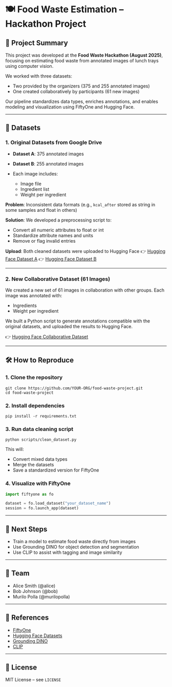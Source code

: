 # 🍽️ Food Waste Estimation – Hackathon Project

## 📌 Project Summary

This project was developed at the **Food Waste Hackathon (August 2025)**, focusing on estimating food waste from annotated images of lunch trays using computer vision.

We worked with three datasets:

* Two provided by the organizers (375 and 255 annotated images)
* One created collaboratively by participants (61 new images)

Our pipeline standardizes data types, enriches annotations, and enables modeling and visualization using FiftyOne and Hugging Face.

---

## 📂 Datasets

### 1. Original Datasets from Google Drive

* **Dataset A**: 375 annotated images
* **Dataset B**: 255 annotated images
* Each image includes:

  * Image file
  * Ingredient list
  * Weight per ingredient

**Problem**: Inconsistent data formats (e.g., `kcal_after` stored as string in some samples and float in others)

**Solution**: We developed a preprocessing script to:

* Convert all numeric attributes to float or int
* Standardize attribute names and units
* Remove or flag invalid entries

**Upload**: Both cleaned datasets were uploaded to Hugging Face
👉 [Hugging Face Dataset A](https://huggingface.co/datasets/YOUR-DATASET-A)
👉 [Hugging Face Dataset B](https://huggingface.co/datasets/YOUR-DATASET-B)

---

### 2. New Collaborative Dataset (61 Images)

We created a new set of 61 images in collaboration with other groups. Each image was annotated with:

* Ingredients
* Weight per ingredient

We built a Python script to generate annotations compatible with the original datasets, and uploaded the results to Hugging Face.

👉 [Hugging Face Collaborative Dataset](https://huggingface.co/datasets/YOUR-COLLAB-DATASET)

---

## 🛠️ How to Reproduce

### 1. Clone the repository

```
git clone https://github.com/YOUR-ORG/food-waste-project.git
cd food-waste-project
```

### 2. Install dependencies

```
pip install -r requirements.txt
```

### 3. Run data cleaning script

```
python scripts/clean_dataset.py
```

This will:

* Convert mixed data types
* Merge the datasets
* Save a standardized version for FiftyOne

### 4. Visualize with FiftyOne

```python
import fiftyone as fo

dataset = fo.load_dataset("your_dataset_name")
session = fo.launch_app(dataset)
```

---

## 🧠 Next Steps

* Train a model to estimate food waste directly from images
* Use Grounding DINO for object detection and segmentation
* Use CLIP to assist with tagging and image similarity

---

## 🤝 Team

* Alice Smith (@alice)
* Bob Johnson (@bob)
* Murilo Polla (@murilopolla)

---

## 📎 References

* [FiftyOne](https://voxel51.com/fiftyone/)
* [Hugging Face Datasets](https://huggingface.co/docs/datasets)
* [Grounding DINO](https://huggingface.co/IDEA-Research/grounding-dino-base)
* [CLIP](https://huggingface.co/openai/clip-vit-base-patch32)

---

## 📜 License

MIT License – see `LICENSE`
